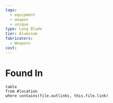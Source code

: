 ```yaml
---
tags:
  - equipment
  - weapon
  - unique
type: Long Blade
tier: Aluminum
fabricators:
  - Weapons
cost:
---
```

# Found In
```dataview
table
from #location 
where contains(file.outlinks, this.file.link)
```

